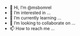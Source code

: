 - 👋 Hi, I’m @msbomrel
- 👀 I’m interested in ...
- 🌱 I’m currently learning ...
- 💞️ I’m looking to collaborate on ...
- 📫 How to reach me ...

<!---
msbomrel/msbomrel is a ✨ special ✨ repository because its `README.md` (this file) appears on your GitHub profile.
You can click the Preview link to take a look at your changes.
--->
